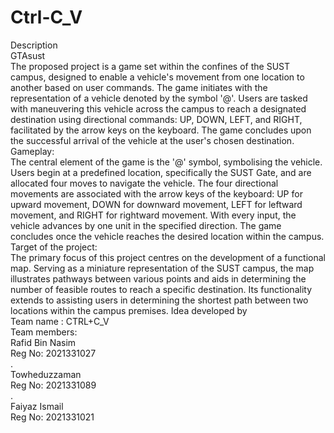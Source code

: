 # Ctrl-C_V<br>
Description<br>
GTAsust<br>
The proposed project is a game set within the confines of the SUST campus, designed to enable a vehicle's movement from one location to another based on user commands. The game initiates with the representation of a vehicle denoted by the symbol '@'. Users are tasked with maneuvering this vehicle across the campus to reach a designated destination using directional commands: UP, DOWN, LEFT, and RIGHT, facilitated by the arrow keys on the keyboard. The game concludes upon the successful arrival of the vehicle at the user's chosen destination.<br>
Gameplay:<br>
The central element of the game is the '@' symbol, symbolising the vehicle. Users begin at a predefined location, specifically the SUST Gate, and are allocated four moves to navigate the vehicle. The four directional movements are associated with the arrow keys of the keyboard: UP for upward movement, DOWN for downward movement, LEFT for leftward movement, and RIGHT for rightward movement. With every input, the vehicle advances by one unit in the specified direction. The game concludes once the vehicle reaches the desired location within the campus.<br>
Target of the project:<br>
The primary focus of this project centres on the development of a functional map. Serving as a miniature representation of the SUST campus, the map illustrates pathways between various points and aids in determining the number of feasible routes to reach a specific destination. Its functionality extends to assisting users in determining the shortest path between two locations within the campus premises.
Idea developed by<br>
Team name : CTRL+C_V <br>
Team members:<br>
Rafid Bin Nasim <br>
Reg No: 2021331027<br>
.<br>
Towheduzzaman         <br>
Reg No: 2021331089<br>
.<br>
Faiyaz Ismail<br>
Reg No: 2021331021<br>
